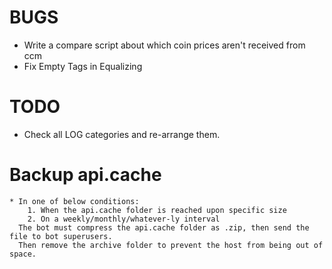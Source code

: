 
# BUGS
- Write a compare script about which coin prices aren't received from ccm
- Fix Empty Tags in Equalizing

# TODO
- Check all LOG categories and re-arrange them.

# Backup api.cache
    * In one of below conditions:
        1. When the api.cache folder is reached upon specific size
        2. On a weekly/monthly/whatever-ly interval
      The bot must compress the api.cache folder as .zip, then send the file to bot superusers.
      Then remove the archive folder to prevent the host from being out of space.